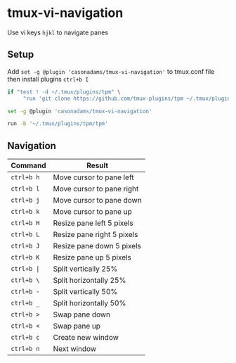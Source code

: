 # tmux-vi-navigation
Use vi keys `hjkl` to navigate panes

## Setup
Add `set -g @plugin 'casonadams/tmux-vi-navigation'` to tmux.conf file then install plugins `ctrl+b I`

```bash
if "test ! -d ~/.tmux/plugins/tpm" \
     "run 'git clone https://github.com/tmux-plugins/tpm ~/.tmux/plugins/tpm && ~/.tmux/plugins/tpm/bin/install_plugins'"

set -g @plugin 'casonadams/tmux-vi-navigation'

run -b '~/.tmux/plugins/tpm/tpm'
```

## Navigation
|Command|Result|
|-------|------|
|`ctrl+b h`|Move cursor to pane left|
|`ctrl+b l`|Move cursor to pane right|
|`ctrl+b j`|Move cursor to pane down|
|`ctrl+b k`|Move cursor to pane up|
|`ctrl+b H`|Resize pane left 5 pixels|
|`ctrl+b L`|Resize pane right 5 pixels|
|`ctrl+b J`|Resize pane down 5 pixels|
|`ctrl+b K`|Resize pane up 5 pixels|
|`ctrl+b \|`|Split vertically 25%|
|`ctrl+b \`|Split horizontally 25%|
|`ctrl+b -`|Split vertically 50%|
|`ctrl+b _`|Split horizontally 50%|
|`ctrl+b >`|Swap pane down|
|`ctrl+b <`|Swap pane up|
|`ctrl+b c`|Create new window|
|`ctrl+b n`|Next window|
